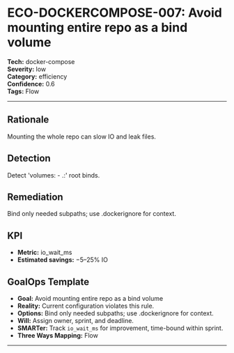 # ECO-DOCKERCOMPOSE-007: Avoid mounting entire repo as a bind volume

**Tech:** docker-compose  
**Severity:** low  
**Category:** efficiency  
**Confidence:** 0.6  
**Tags:** Flow

---

## Rationale
Mounting the whole repo can slow IO and leak files.

## Detection
Detect 'volumes: - .:' root binds.

## Remediation
Bind only needed subpaths; use .dockerignore for context.

## KPI
- **Metric:** io_wait_ms  
- **Estimated savings:** −5–25% IO

## GoalOps Template
- **Goal:** Avoid mounting entire repo as a bind volume  
- **Reality:** Current configuration violates this rule.  
- **Options:** Bind only needed subpaths; use .dockerignore for context.  
- **Will:** Assign owner, sprint, and deadline.  
- **SMARTer:** Track `io_wait_ms` for improvement, time-bound within sprint.  
- **Three Ways Mapping:** Flow

---

